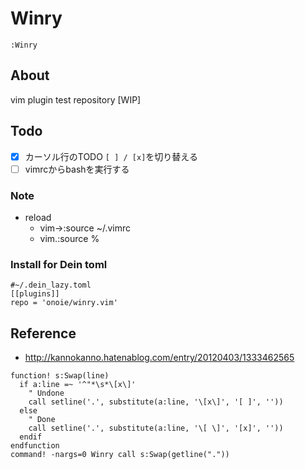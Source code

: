 # Winry
`:Winry`
## About
 vim plugin test repository [WIP]
## Todo
 * [x] カーソル行のTODO `[ ] / [x]`を切り替える
 * [ ] vimrcからbashを実行する
  
### Note
* reload
  * vim->:source ~/.vimrc
  * vim.:source %
 
### Install for Dein toml
```
#~/.dein_lazy.toml
[[plugins]]
repo = 'onoie/winry.vim'
```
## Reference
* http://kannokanno.hatenablog.com/entry/20120403/1333462565
  
```
function! s:Swap(line)
  if a:line =~ '^"*\s*\[x\]'
    " Undone
    call setline('.', substitute(a:line, '\[x\]', '[ ]', ''))
  else
    " Done
    call setline('.', substitute(a:line, '\[ \]', '[x]', ''))
  endif
endfunction
command! -nargs=0 Winry call s:Swap(getline("."))
```
